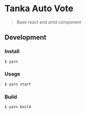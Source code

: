 # Tanka Auto Vote

> Base react and antd component

## Development

### Install

```sh
$ yarn
```
### Usage

```sh
$ yarn start
```

### Build

```sh
$ yarn build
```